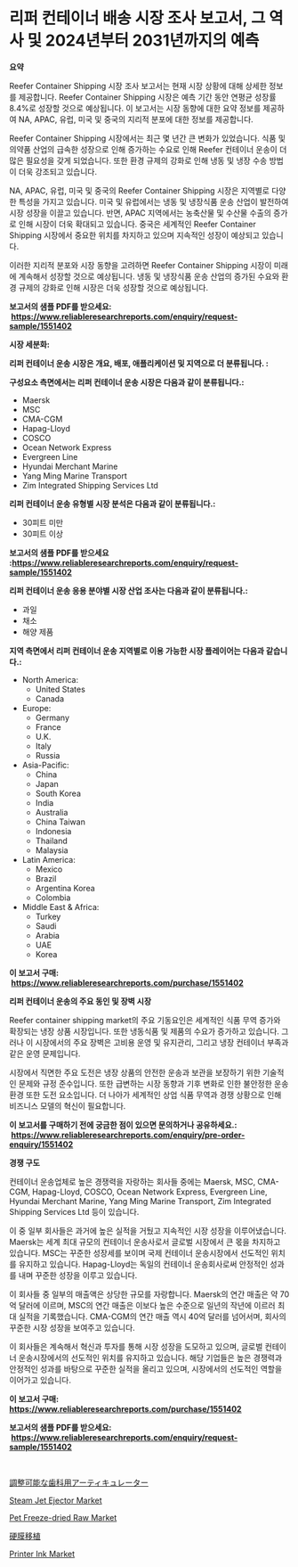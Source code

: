 <p><h1>리퍼 컨테이너 배송 시장 조사 보고서, 그 역사 및 2024년부터 2031년까지의 예측</h1></p><p><strong>요약</strong></p>
<p><p>Reefer Container Shipping 시장 조사 보고서는 현재 시장 상황에 대해 상세한 정보를 제공합니다. Reefer Container Shipping 시장은 예측 기간 동안 연평균 성장률 8.4%로 성장할 것으로 예상됩니다. 이 보고서는 시장 동향에 대한 요약 정보를 제공하여 NA, APAC, 유럽, 미국 및 중국의 지리적 분포에 대한 정보를 제공합니다.</p><p>Reefer Container Shipping 시장에서는 최근 몇 년간 큰 변화가 있었습니다. 식품 및 의약품 산업의 급속한 성장으로 인해 증가하는 수요로 인해 Reefer 컨테이너 운송이 더 많은 필요성을 갖게 되었습니다. 또한 환경 규제의 강화로 인해 냉동 및 냉장 수송 방법이 더욱 강조되고 있습니다.</p><p>NA, APAC, 유럽, 미국 및 중국의 Reefer Container Shipping 시장은 지역별로 다양한 특성을 가지고 있습니다. 미국 및 유럽에서는 냉동 및 냉장식품 운송 산업이 발전하여 시장 성장을 이끌고 있습니다. 반면, APAC 지역에서는 농축산물 및 수산물 수출의 증가로 인해 시장이 더욱 확대되고 있습니다. 중국은 세계적인 Reefer Container Shipping 시장에서 중요한 위치를 차지하고 있으며 지속적인 성장이 예상되고 있습니다.</p><p>이러한 지리적 분포와 시장 동향을 고려하면 Reefer Container Shipping 시장이 미래에 계속해서 성장할 것으로 예상됩니다. 냉동 및 냉장식품 운송 산업의 증가된 수요와 환경 규제의 강화로 인해 시장은 더욱 성장할 것으로 예상됩니다.</p></p>
<p><strong>보고서의 샘플 PDF를 받으세요: &nbsp;<a href="https://www.reliableresearchreports.com/enquiry/request-sample/1551402">https://www.reliableresearchreports.com/enquiry/request-sample/1551402</a></strong></p>
<p><strong>시장 세분화:</strong></p>
<p><strong> 리퍼 컨테이너 운송 시장은 개요, 배포, 애플리케이션 및 지역으로 더 분류됩니다. :</strong></p>
<p><strong>구성요소 측면에서는 리퍼 컨테이너 운송 시장은 다음과 같이 분류됩니다.:</strong></p>
<p><ul><li>Maersk</li><li>MSC</li><li>CMA-CGM</li><li>Hapag-Lloyd</li><li>COSCO</li><li>Ocean Network Express</li><li>Evergreen Line</li><li>Hyundai Merchant Marine</li><li>Yang Ming Marine Transport</li><li>Zim Integrated Shipping Services Ltd</li></ul></p>
<p><strong> 리퍼 컨테이너 운송 유형별 시장 분석은 다음과 같이 분류됩니다.:</strong></p>
<p><ul><li>30피트 미만</li><li>30피트 이상</li></ul></p>
<p><strong>보고서의 샘플 PDF를 받으세요 :<a href="https://www.reliableresearchreports.com/enquiry/request-sample/1551402">https://www.reliableresearchreports.com/enquiry/request-sample/1551402</a></strong></p>
<p><strong> 리퍼 컨테이너 운송 응용 분야별 시장 산업 조사는 다음과 같이 분류됩니다.:</strong></p>
<p><ul><li>과일</li><li>채소</li><li>해양 제품</li></ul></p>
<p><strong>지역 측면에서 리퍼 컨테이너 운송 지역별로 이용 가능한 시장 플레이어는 다음과 같습니다.:</strong></p>
<p><ul>
    <li>
        North America:
        <ul>
            <li>United States</li>
            <li>Canada</li>
        </ul>
    </li>
    <li>
        Europe:
        <ul>
            <li>Germany</li>
            <li>France</li>
            <li>U.K.</li>
            <li>Italy</li>
            <li>Russia</li>
        </ul>
    </li>
    <li>
        Asia-Pacific:
        <ul>
            <li>China</li>
            <li>Japan</li>
            <li>South Korea</li>
            <li>India</li>
            <li>Australia</li>
            <li>China Taiwan</li>
            <li>Indonesia</li>
            <li>Thailand</li>
            <li>Malaysia</li>
        </ul>
    </li>
    <li>
        Latin America:
        <ul>
            <li>Mexico</li>
            <li>Brazil</li>
            <li>Argentina Korea</li>
            <li>Colombia</li>
        </ul>
    </li>
    <li>
        Middle East & Africa:
        <ul>
            <li>Turkey</li>
            <li>Saudi</li>
            <li>Arabia</li>
            <li>UAE</li>
            <li>Korea</li>
        </ul>
    </li>
    </ul></p>
<p><strong>이 보고서 구매: &nbsp;<a href="https://www.reliableresearchreports.com/purchase/1551402">https://www.reliableresearchreports.com/purchase/1551402</a></strong></p>
<p><strong>리퍼 컨테이너 운송의 주요 동인 및 장벽 시장</strong></p>
<p><p>Reefer container shipping market의 주요 기동요인은 세계적인 식품 무역 증가와 확장되는 냉장 상품 시장입니다. 또한 냉동식품 및 제품의 수요가 증가하고 있습니다. 그러나 이 시장에서의 주요 장벽은 고비용 운영 및 유지관리, 그리고 냉장 컨테이너 부족과 같은 운영 문제입니다.</p><p>시장에서 직면한 주요 도전은 냉장 상품의 안전한 운송과 보관을 보장하기 위한 기술적인 문제와 규정 준수입니다. 또한 급변하는 시장 동향과 기후 변화로 인한 불안정한 운송 환경 또한 도전 요소입니다. 더 나아가 세계적인 상업 식품 무역과 경쟁 상황으로 인해 비즈니스 모델의 혁신이 필요합니다.</p></p>
<p><strong>이 보고서를 구매하기 전에 궁금한 점이 있으면 문의하거나 공유하세요.: &nbsp;<a href="https://www.reliableresearchreports.com/enquiry/pre-order-enquiry/1551402">https://www.reliableresearchreports.com/enquiry/pre-order-enquiry/1551402</a></strong></p>
<p><strong>경쟁 구도</strong></p>
<p><p>컨테이너 운송업체로 높은 경쟁력을 자랑하는 회사들 중에는 Maersk, MSC, CMA-CGM, Hapag-Lloyd, COSCO, Ocean Network Express, Evergreen Line, Hyundai Merchant Marine, Yang Ming Marine Transport, Zim Integrated Shipping Services Ltd 등이 있습니다. </p><p>이 중 일부 회사들은 과거에 높은 실적을 거뒀고 지속적인 시장 성장을 이루어냈습니다. Maersk는 세계 최대 규모의 컨테이너 운송사로서 글로벌 시장에서 큰 몫을 차지하고 있습니다. MSC는 꾸준한 성장세를 보이며 국제 컨테이너 운송시장에서 선도적인 위치를 유지하고 있습니다. Hapag-Lloyd는 독일의 컨테이너 운송회사로써 안정적인 성과를 내며 꾸준한 성장을 이루고 있습니다.</p><p>이 회사들 중 일부의 매출액은 상당한 규모를 자랑합니다. Maersk의 연간 매출은 약 70억 달러에 이르며, MSC의 연간 매출은 이보다 높은 수준으로 일년의 작년에 이르러 최대 실적을 기록했습니다. CMA-CGM의 연간 매출 역시 40억 달러를 넘어서며, 회사의 꾸준한 시장 성장을 보여주고 있습니다.</p><p>이 회사들은 계속해서 혁신과 투자를 통해 시장 성장을 도모하고 있으며, 글로벌 컨테이너 운송시장에서의 선도적인 위치를 유지하고 있습니다. 해당 기업들은 높은 경쟁력과 안정적인 성과를 바탕으로 꾸준한 실적을 올리고 있으며, 시장에서의 선도적인 역할을 이어가고 있습니다.</p></p>
<p><strong>이 보고서 구매: &nbsp; <a href="https://www.reliableresearchreports.com/purchase/1551402">https://www.reliableresearchreports.com/purchase/1551402</a></strong></p>
<p><strong>보고서의 샘플 PDF를 받으세요: &nbsp;<a href="https://www.reliableresearchreports.com/enquiry/request-sample/1551402">https://www.reliableresearchreports.com/enquiry/request-sample/1551402</a></strong><strong></strong></p>
<p>&nbsp;</p>
<p><p><a href="https://medium.com/@alonzomoenrt8956/%E8%AA%BF%E6%95%B4%E5%8F%AF%E8%83%BD%E3%81%AA%E6%AD%AF%E7%A7%91%E3%82%A2%E3%83%BC%E3%83%86%E3%82%A3%E3%82%AD%E3%83%A5%E3%83%AC%E3%83%BC%E3%82%BF%E3%83%BC%E5%B8%82%E5%A0%B4%E3%81%AE%E8%A6%8F%E6%A8%A1-cagr-%E3%83%88%E3%83%AC%E3%83%B3%E3%83%89-2024-2030-a67257e90844">調整可能な歯科用アーティキュレーター</a></p><p><a href="https://view.publitas.com/reportprime-1/steam-jet-ejector-market-provides-detailed-segmentation-of-this-market-based-on-type-application-and-region-and-forecast-for-the-period-from-2024-2031/">Steam Jet Ejector Market</a></p><p><a href="https://github.com/BryceTownsendr/Market-Research-Report-List-4/blob/main/pet-freeze-dried-raw-market.md">Pet Freeze-dried Raw Market</a></p><p><a href="https://github.com/ksxzwxabcuynh011/Market-Research-Report-List-1/blob/main/36737757604.md">硬膜移植</a></p><p><a href="https://invited-way-688.notion.site/Printer-Ink-Market-Furnish-Information-about-Market-Size-Market-Share-Market-Dynamics-and-Project-5dd73a608862467587d4c3656467c449">Printer Ink Market</a></p></p>